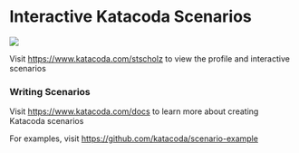 # Interactive Katacoda Scenarios

[![](http://shields.katacoda.com/katacoda/stscholz/count.svg)](https://www.katacoda.com/stscholz "Get your profile on Katacoda.com")

Visit https://www.katacoda.com/stscholz to view the profile and interactive scenarios

### Writing Scenarios
Visit https://www.katacoda.com/docs to learn more about creating Katacoda scenarios

For examples, visit https://github.com/katacoda/scenario-example
